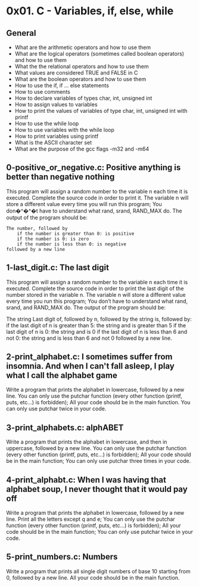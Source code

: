 # 0x01. C - Variables, if, else, while
## General
 * What are the arithmetic operators and how to use them
 * What are the logical operators (sometimes called boolean operators) and how to use them
 * What the the relational operators and how to use them
 * What values are considered TRUE and FALSE in C
 * What are the boolean operators and how to use them
 * How to use the if, if ... else statements
 * How to use comments
 * How to declare variables of types char, int, unsigned int
 * How to assign values to variables
 * How to print the values of variables of type char, int, unsigned int with printf
 * How to use the while loop
 * How to use variables with the while loop
 * How to print variables using printf
 * What is the ASCII character set
 * What are the purpose of the gcc flags -m32 and -m64
 
 ## 0-positive_or_negative.c: Positive anything is better than negative nothing
 
This program will assign a random number to the variable n each time it is executed. Complete the source code in order to print it. The variable n will store a different value every time you will run this program; You don�^�^�t have to understand what rand, srand, RAND_MAX do. The output of the program should be:

    The number, followed by
        if the number is greater than 0: is positive
        if the number is 0: is zero
        if the number is less than 0: is negative
    followed by a new line

## 1-last_digit.c: The last digit
This program will assign a random number to the variable n each time it is executed. Complete the source code in order to print the last digit of the number stored in the variable n. The variable n will store a different value every time you run this program; You don’t have to understand what rand, srand, and RAND_MAX do. The output of the program should be:

The string Last digit of, followed by n, followed by the string is, followed by: if the last digit of n is greater than 5: the string and is greater than 5 if the last digit of n is 0: the string and is 0 if the last digit of n is less than 6 and not 0: the string and is less than 6 and not 0 followed by a new line.

## 2-print_alphabet.c: I sometimes suffer from insomnia. And when I can't fall asleep, I play what I call the alphabet game
Write a program that prints the alphabet in lowercase, followed by a new line. You can only use the putchar function (every other function (printf, puts, etc…) is forbidden); All your code should be in the main function. You can only use putchar twice in your code.

## 3-print_alphabets.c: alphABET
Write a program that prints the alphabet in lowercase, and then in uppercase, followed by a new line. You can only use the putchar function (every other function (printf, puts, etc…) is forbidden); All your code should be in the main function; You can only use putchar three times in your code.

## 4-print_alphabt.c: When I was having that alphabet soup, I never thought that it would pay off
Write a program that prints the alphabet in lowercase, followed by a new line. Print all the letters except q and e; You can only use the putchar function (every other function (printf, puts, etc…) is forbidden); All your code should be in the main function; You can only use putchar twice in your code.

## 5-print_numbers.c: Numbers
Write a program that prints all single digit numbers of base 10 starting from 0, followed by a new line. All your code should be in the main function.

